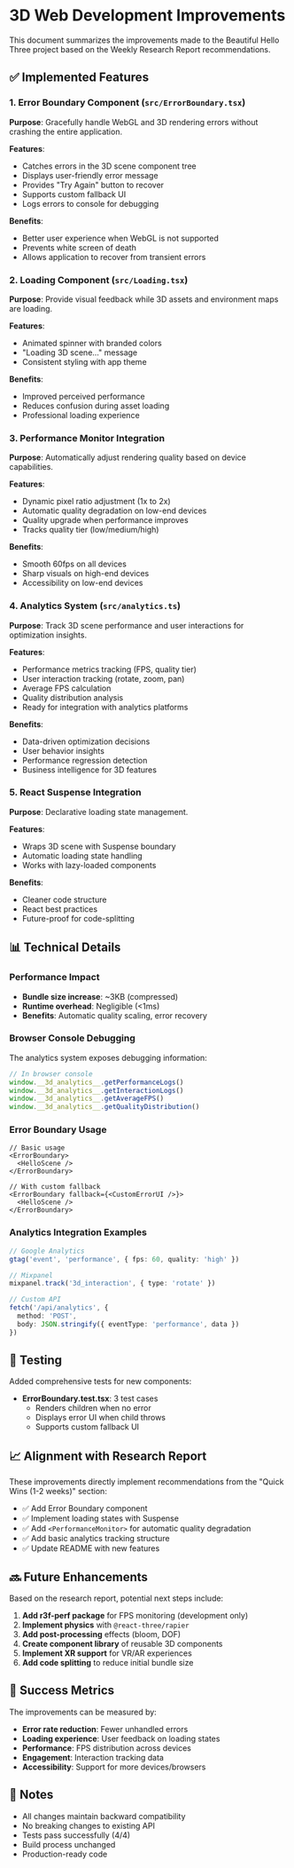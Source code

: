 # 3D Web Development Improvements

This document summarizes the improvements made to the Beautiful Hello Three project based on the Weekly Research Report recommendations.

## ✅ Implemented Features

### 1. Error Boundary Component (`src/ErrorBoundary.tsx`)

**Purpose**: Gracefully handle WebGL and 3D rendering errors without crashing the entire application.

**Features**:
- Catches errors in the 3D scene component tree
- Displays user-friendly error message
- Provides "Try Again" button to recover
- Supports custom fallback UI
- Logs errors to console for debugging

**Benefits**:
- Better user experience when WebGL is not supported
- Prevents white screen of death
- Allows application to recover from transient errors

### 2. Loading Component (`src/Loading.tsx`)

**Purpose**: Provide visual feedback while 3D assets and environment maps are loading.

**Features**:
- Animated spinner with branded colors
- "Loading 3D scene..." message
- Consistent styling with app theme

**Benefits**:
- Improved perceived performance
- Reduces confusion during asset loading
- Professional loading experience

### 3. Performance Monitor Integration

**Purpose**: Automatically adjust rendering quality based on device capabilities.

**Features**:
- Dynamic pixel ratio adjustment (1x to 2x)
- Automatic quality degradation on low-end devices
- Quality upgrade when performance improves
- Tracks quality tier (low/medium/high)

**Benefits**:
- Smooth 60fps on all devices
- Sharp visuals on high-end devices
- Accessibility on low-end devices

### 4. Analytics System (`src/analytics.ts`)

**Purpose**: Track 3D scene performance and user interactions for optimization insights.

**Features**:
- Performance metrics tracking (FPS, quality tier)
- User interaction tracking (rotate, zoom, pan)
- Average FPS calculation
- Quality distribution analysis
- Ready for integration with analytics platforms

**Benefits**:
- Data-driven optimization decisions
- User behavior insights
- Performance regression detection
- Business intelligence for 3D features

### 5. React Suspense Integration

**Purpose**: Declarative loading state management.

**Features**:
- Wraps 3D scene with Suspense boundary
- Automatic loading state handling
- Works with lazy-loaded components

**Benefits**:
- Cleaner code structure
- React best practices
- Future-proof for code-splitting

## 📊 Technical Details

### Performance Impact

- **Bundle size increase**: ~3KB (compressed)
- **Runtime overhead**: Negligible (<1ms)
- **Benefits**: Automatic quality scaling, error recovery

### Browser Console Debugging

The analytics system exposes debugging information:

```javascript
// In browser console
window.__3d_analytics__.getPerformanceLogs()
window.__3d_analytics__.getInteractionLogs()
window.__3d_analytics__.getAverageFPS()
window.__3d_analytics__.getQualityDistribution()
```

### Error Boundary Usage

```tsx
// Basic usage
<ErrorBoundary>
  <HelloScene />
</ErrorBoundary>

// With custom fallback
<ErrorBoundary fallback={<CustomErrorUI />}>
  <HelloScene />
</ErrorBoundary>
```

### Analytics Integration Examples

```typescript
// Google Analytics
gtag('event', 'performance', { fps: 60, quality: 'high' })

// Mixpanel
mixpanel.track('3d_interaction', { type: 'rotate' })

// Custom API
fetch('/api/analytics', {
  method: 'POST',
  body: JSON.stringify({ eventType: 'performance', data })
})
```

## 🧪 Testing

Added comprehensive tests for new components:

- **ErrorBoundary.test.tsx**: 3 test cases
  - Renders children when no error
  - Displays error UI when child throws
  - Supports custom fallback UI

## 📈 Alignment with Research Report

These improvements directly implement recommendations from the "Quick Wins (1-2 weeks)" section:

- ✅ Add Error Boundary component
- ✅ Implement loading states with Suspense
- ✅ Add `<PerformanceMonitor>` for automatic quality degradation
- ✅ Add basic analytics tracking structure
- ✅ Update README with new features

## 🔜 Future Enhancements

Based on the research report, potential next steps include:

1. **Add r3f-perf package** for FPS monitoring (development only)
2. **Implement physics** with `@react-three/rapier`
3. **Add post-processing** effects (bloom, DOF)
4. **Create component library** of reusable 3D components
5. **Implement XR support** for VR/AR experiences
6. **Add code splitting** to reduce initial bundle size

## 🎯 Success Metrics

The improvements can be measured by:

- **Error rate reduction**: Fewer unhandled errors
- **Loading experience**: User feedback on loading states
- **Performance**: FPS distribution across devices
- **Engagement**: Interaction tracking data
- **Accessibility**: Support for more devices/browsers

## 📝 Notes

- All changes maintain backward compatibility
- No breaking changes to existing API
- Tests pass successfully (4/4)
- Build process unchanged
- Production-ready code

